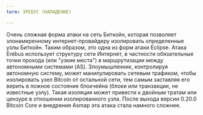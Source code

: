 ```yaml
---
term: ЭРЕБУС (НАПАДЕНИЕ)

---
```

Очень сложная форма атаки на сеть Биткойн, которая позволяет злонамеренному интернет-провайдеру изолировать определенные узлы Биткойн. Таким образом, это одна из форм атаки Eclipse. Атака Erebus использует структуру сети Интернет, в частности обязательные точки прохода (или "узкие места") в маршрутизации между автономными системами (AS). Злоумышленник, контролируя автономную систему, может манипулировать сетевым трафиком, чтобы изолировать узел Bitcoin от остальной сети, тем самым заставляя его верить в ложное состояние блокчейна (блоки или транзакции, не известные узлу). Такая изоляция может привести к двойным тратам или цензуре в отношении изолированного узла. После выхода версии 0.20.0 Bitcoin Core и внедрения Asmap эта атака стала намного сложнее.